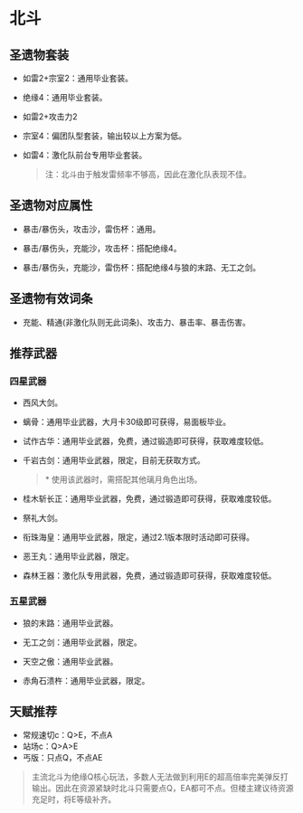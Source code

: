 # 北斗

## 圣遗物套装  

- 如雷2+宗室2：通用毕业套装。  

- 绝缘4：通用毕业套装。  

- 如雷2+攻击力2  

- 宗室4：偏团队型套装，输出较以上方案为低。  

- 如雷4：激化队前台专用毕业套装。  

  > 注：北斗由于触发雷频率不够高，因此在激化队表现不佳。  

## 圣遗物对应属性  

- 暴击/暴伤头，攻击沙，雷伤杯：通用。  

- 暴击/暴伤头，充能沙，攻击杯：搭配绝缘4。  

- 暴击/暴伤头，充能沙，雷伤杯：搭配绝缘4与狼的末路、无工之剑。  

## 圣遗物有效词条  

- 充能、精通(非激化队则无此词条)、攻击力、暴击率、暴击伤害。  

## 推荐武器  

### 四星武器  

- 西风大剑。  

- 螭骨：通用毕业武器，大月卡30级即可获得，易面板毕业。  

- 试作古华：通用毕业武器，免费，通过锻造即可获得，获取难度较低。  

- 千岩古剑：通用毕业武器，限定，目前无获取方式。  

  > \* 使用该武器时，需搭配其他璃月角色出场。  

- 桂木斩长正：通用毕业武器，免费，通过锻造即可获得，获取难度较低。  

- 祭礼大剑。  

- 衔珠海皇：通用毕业武器，限定，通过2.1版本限时活动即可获得。  

- 恶王丸：通用毕业武器，限定。  

- 森林王器：激化队专用武器，免费，通过锻造即可获得，获取难度较低。  

### 五星武器  

- 狼的末路：通用毕业武器。  

- 无工之剑：通用毕业武器，限定。  

- 天空之傲：通用毕业武器。  

- 赤角石溃杵：通用毕业武器，限定。

## 天赋推荐  

- 常规速切c：Q>E，不点A  
- 站场c：Q>A>E  
- 丐版：只点Q，不点AE  

> 主流北斗为绝缘Q核心玩法，多数人无法做到利用E的超高倍率完美弹反打输出。因此在资源紧缺时北斗只需要点Q，EA都可不点。但楼主建议待资源充足时，将E等级补齐。  
